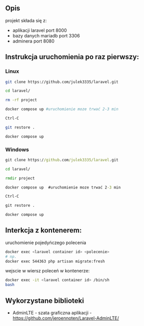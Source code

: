 ## Opis
projekt składa się z:
- aplikacji laravel port 8000
- bazy danych mariadb port 3306
- adminera port 8080





## Instrukcja uruchomienia po raz pierwszy:
### Linux
```bash
git clone https://github.com/julek3335/laravel.git

cd laravel/

rm -rf project

docker compose up #uruchomienie moze trwać 2-3 min

Ctrl-C

git restore .

docker compose up
```
### Windows
```cmd
git clone https://github.com/julek3335/laravel.git

cd laravel/

rmdir project

docker compose up  #uruchomienie moze trwać 2-3 min

Ctrl-C

git restore .

docker compose up
```

## Interkcja z kontenerem:
uruchomienie pojedyńczego polecenia
```bash
docker exec <laravel container id> <polecenie>
# np.
docker exec 544363 php artisan migrate:fresh
```
wejscie w wiersz poleceń w kontenerze:
```bash
docker exec -it <laravel container id> /bin/sh
bash
```

## Wykorzystane biblioteki
- AdminLTE - szata graficzna aplikacji - https://github.com/jeroennoten/Laravel-AdminLTE/